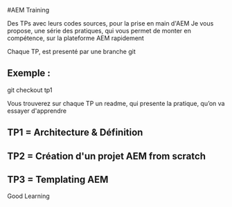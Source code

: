 #AEM Training 

Des TPs avec leurs codes sources, pour la prise en main d'AEM
Je vous propose, une série des pratiques, qui vous permet de monter en compétence, sur la plateforme AEM rapidement 

Chaque TP, est presenté par une branche git 

Exemple :
---------
git checkout tp1

Vous trouverez sur chaque TP un readme, qui presente la pratique, qu’on va essayer d'apprendre 


TP1 = Architecture & Définition 
-------------------------------
TP2 = Création d'un projet AEM from scratch
------------------------------
TP3 = Templating AEM
--------------------

Good Learning 
